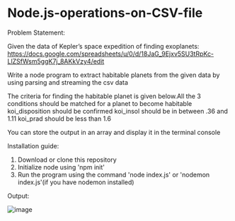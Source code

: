 # Node.js-operations-on-CSV-file


Problem Statement:

Given the data of Kepler’s space expedition of finding exoplanets:
https://docs.google.com/spreadsheets/u/0/d/18JaG_9Ejxv5SU3tRpKc-LlZSfWsm5ggK7j_8AKkVzy4/edit

Write a node program to extract habitable planets from the given data by using parsing and streaming the csv data

The criteria for finding the habitable planet is given below.All the 3 conditions should be matched for a planet to become habitable
koi_disposition should be confirmed
koi_insol should be in between .36 and 1.11
koi_prad should be less than 1.6

You can store the output in an array and display it in the terminal console


Installation guide:
1. Download or clone this repository
2. Initialize node using 'npm init'
3. Run the program using the command 'node index.js' or 'nodemon index.js'(if you have nodemon installed)


Output:

![image](https://user-images.githubusercontent.com/79535235/170867052-9706b636-b8e0-443e-9dc3-0631bc34ae57.png)
